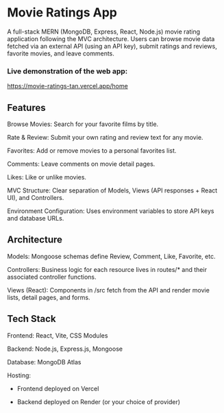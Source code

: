# Movie Ratings App

A full-stack MERN (MongoDB, Express, React, Node.js) movie rating application following the MVC architecture. Users can browse movie data fetched via an external API (using an API key), submit ratings and reviews, favorite movies, and leave comments.

### Live demonstration of the web app:

https://movie-ratings-tan.vercel.app/home
## Features

Browse Movies: Search for your favorite films by title.

Rate & Review: Submit your own rating and review text for any movie.

Favorites: Add or remove movies to a personal favorites list.

Comments: Leave comments on movie detail pages.

Likes: Like or unlike movies.

MVC Structure: Clear separation of Models, Views (API responses + React UI), and Controllers.

Environment Configuration: Uses environment variables to store API keys and database URLs.

## Architecture

Models: Mongoose schemas define Review, Comment, Like, Favorite, etc.

Controllers: Business logic for each resource lives in routes/* and their associated controller functions.

Views (React): Components in /src fetch from the API and render movie lists, detail pages, and forms.

## Tech Stack

Frontend: React, Vite, CSS Modules

Backend: Node.js, Express.js, Mongoose

Database: MongoDB Atlas

Hosting:

- Frontend deployed on Vercel

- Backend deployed on Render (or your choice of provider)

